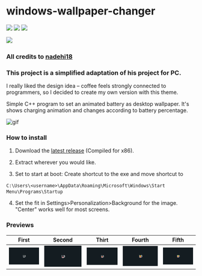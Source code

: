 # windows-wallpaper-changer 

<p align="left">
  <img src="https://img.shields.io/badge/Maintained%3F-Yes-blueviolet?style=flat-square">
  <img src="https://img.shields.io/github/license/jhroch/windows-wallpaper-changer?style=flat-square">
  <img src="https://img.shields.io/badge/Windows-Yes-blue?style=flat-square&logo=windows">  
</p>

<img width=1px src="https://s5.ezgif.com/tmp/ezgif-5f1be071dec344.gif">

### All credits to [nadehi18](https://github.com/nadehi18) 
### This project is a simplified adaptation of his project for PC.
I really liked the design idea – coffee feels strongly connected to programmers, so I decided to create my own version with this theme.

Simple C++ program to set an animated battery as desktop wallpaper. It's shows charging animation and changes according to battery percentage.

![gif](https://raw.githubusercontent.com/nadehi18/battery-wallpaper-windows/master/preview/charging.gif) <br />

### How to install

  1) Download the [latest release](https://github.com/jhroch/windows-wallpaper-changer/releases)
        (Compiled for x86).  
        
  2) Extract wherever you would like.

  3) Set to start at boot: Create shortcut to the exe and move shortcut to 
  ```
  C:\Users\<username>\AppData\Roaming\Microsoft\Windows\Start Menu\Programs\Startup
  ```
  4) Set the fit in Settings>Personalization>Background for the image.  "Center" works well for most screens.

### Previews

|First|Second|Thirt|Fourth|Fifth|
|--|--|--|--|--|
|![img](https://github.com/jhroch/windows-wallpaper-changer/blob/master/images/img_1.png)|![img](https://github.com/jhroch/windows-wallpaper-changer/blob/master/images/img_2.png)|![img](https://github.com/jhroch/windows-wallpaper-changer/blob/master/images/img_3.png)|![img](https://github.com/jhroch/windows-wallpaper-changer/blob/master/images/img_4.png)|![img](https://github.com/jhroch/windows-wallpaper-changer/blob/master/images/img_5.png)|

